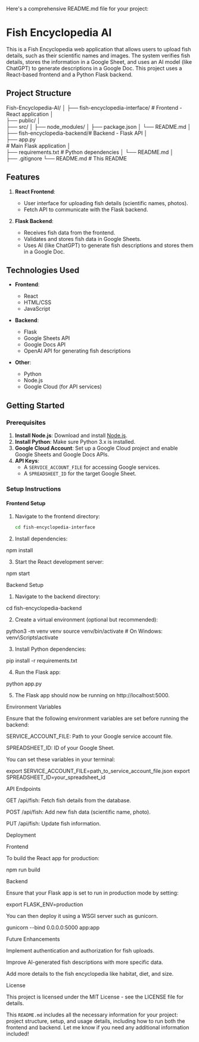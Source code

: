 Here's a comprehensive README.md file for your project:

# Fish Encyclopedia AI

This is a Fish Encyclopedia web application that allows users to upload fish details, such as their scientific names and images. The system verifies fish details, stores the information in a Google Sheet, and uses an AI model (like ChatGPT) to generate descriptions in a Google Doc. This project uses a React-based frontend and a Python Flask backend.

## Project Structure

Fish-Encyclopedia-AI/ 
│ 
├── fish-encyclopedia-interface/ # Frontend - React application 
│   
├── public/ 
│   
├── src/ 
│   ├── node_modules/ 
│   ├── package.json 
│   └── README.md
│ 
├── fish-encyclopedia-backend/# Backend - Flask API 
│   
├── app.py                    
    # Main Flask application 
│   
├── requirements.txt    # Python dependencies
│   └── README.md 
│   
├── .gitignore 
└── README.md    # This README

## Features

1. **React Frontend**: 
   - User interface for uploading fish details (scientific names, photos).
   - Fetch API to communicate with the Flask backend.
  
2. **Flask Backend**: 
   - Receives fish data from the frontend.
   - Validates and stores fish data in Google Sheets.
   - Uses AI (like ChatGPT) to generate fish descriptions and stores them in a Google Doc.

## Technologies Used

- **Frontend**:
  - React
  - HTML/CSS
  - JavaScript

- **Backend**:
  - Flask
  - Google Sheets API
  - Google Docs API
  - OpenAI API for generating fish descriptions

- **Other**:
  - Python
  - Node.js
  - Google Cloud (for API services)

## Getting Started

### Prerequisites

1. **Install Node.js**: Download and install [Node.js](https://nodejs.org/).
2. **Install Python**: Make sure Python 3.x is installed.
3. **Google Cloud Account**: Set up a Google Cloud project and enable Google Sheets and Google Docs APIs.
4. **API Keys**:
   - A `SERVICE_ACCOUNT_FILE` for accessing Google services.
   - A `SPREADSHEET_ID` for the target Google Sheet.

### Setup Instructions

#### Frontend Setup

1. Navigate to the frontend directory:
   ```bash
   cd fish-encyclopedia-interface

2. Install dependencies:

npm install


3. Start the React development server:

npm start



Backend Setup

1. Navigate to the backend directory:

cd fish-encyclopedia-backend


2. Create a virtual environment (optional but recommended):

python3 -m venv venv
source venv/bin/activate  # On Windows: venv\Scripts\activate


3. Install Python dependencies:

pip install -r requirements.txt


4. Run the Flask app:

python app.py


5. The Flask app should now be running on http://localhost:5000.



Environment Variables

Ensure that the following environment variables are set before running the backend:

SERVICE_ACCOUNT_FILE: Path to your Google service account file.

SPREADSHEET_ID: ID of your Google Sheet.


You can set these variables in your terminal:

export SERVICE_ACCOUNT_FILE=path_to_service_account_file.json
export SPREADSHEET_ID=your_spreadsheet_id

API Endpoints

GET /api/fish: Fetch fish details from the database.

POST /api/fish: Add new fish data (scientific name, photo).

PUT /api/fish: Update fish information.


Deployment

Frontend

To build the React app for production:

npm run build

Backend

Ensure that your Flask app is set to run in production mode by setting:

export FLASK_ENV=production

You can then deploy it using a WSGI server such as gunicorn.

gunicorn --bind 0.0.0.0:5000 app:app

Future Enhancements

Implement authentication and authorization for fish uploads.

Improve AI-generated fish descriptions with more specific data.

Add more details to the fish encyclopedia like habitat, diet, and size.


License

This project is licensed under the MIT License - see the LICENSE file for details.

This `README.md` includes all the necessary information for your project: project structure, setup, and usage details, including how to run both the frontend and backend. Let me know if you need any additional information included!

